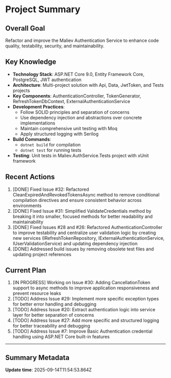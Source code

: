 # Project Summary

## Overall Goal
Refactor and improve the Maliev Authentication Service to enhance code quality, testability, security, and maintainability.

## Key Knowledge
- **Technology Stack**: ASP.NET Core 9.0, Entity Framework Core, PostgreSQL, JWT authentication
- **Architecture**: Multi-project solution with Api, Data, JwtToken, and Tests projects
- **Key Components**: AuthenticationController, TokenGenerator, RefreshTokenDbContext, ExternalAuthenticationService
- **Development Practices**: 
  - Follow SOLID principles and separation of concerns
  - Use dependency injection and abstractions over concrete implementations
  - Maintain comprehensive unit testing with Moq
  - Apply structured logging with Serilog
- **Build Commands**: 
  - `dotnet build` for compilation
  - `dotnet test` for running tests
- **Testing**: Unit tests in Maliev.AuthService.Tests project with xUnit framework

## Recent Actions
1. [DONE] Fixed Issue #32: Refactored CleanExpiredAndRevokedTokensAsync method to remove conditional compilation directives and ensure consistent behavior across environments
2. [DONE] Fixed Issue #31: Simplified ValidateCredentials method by breaking it into smaller, focused methods for better readability and maintainability
3. [DONE] Fixed Issues #28 and #26: Refactored AuthenticationController to improve testability and centralize user validation logic by creating new services (IRefreshTokenRepository, IExternalAuthenticationService, IUserValidationService) and updating dependency injection
4. [DONE] Addressed build issues by removing obsolete test files and updating project references

## Current Plan
1. [IN PROGRESS] Working on Issue #30: Adding CancellationToken support to async methods to improve application responsiveness and prevent resource leaks
2. [TODO] Address Issue #29: Implement more specific exception types for better error handling and debugging
3. [TODO] Address Issue #20: Extract authentication logic into service layer for better separation of concerns
4. [TODO] Address Issue #27: Add more specific and structured logging for better traceability and debugging
5. [TODO] Address Issue #7: Improve Basic Authentication credential handling using ASP.NET Core built-in features

---

## Summary Metadata
**Update time**: 2025-09-14T11:54:53.864Z 
